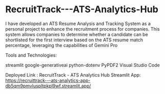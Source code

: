 # RecruitTrack---ATS-Analytics-Hub
I have developed an ATS Resume Analysis and Tracking System as a personal project to enhance the recruitment process for companies. This system allows companies to determine whether a candidate can be shortlisted for the first interview based on the ATS resume match percentage, leveraging the capabilities of Gemini Pro

Tools and Technologies:

 streamlit
 google-generativeai
 python-dotenv
 PyPDF2
 Visual Studio Code

Deployed Link : RecruitTrack - ATS Analytics Hub Streamlit App: https://recruittrack---ats-analytics-app-db5qm9pmvluspltpkpl9wf.streamlit.app/
